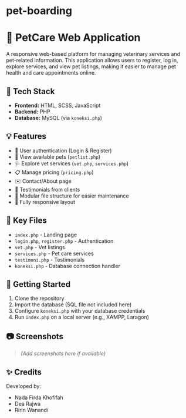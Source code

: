 # pet-boarding
# 🐾 PetCare Web Application

A responsive web-based platform for managing veterinary services and pet-related information. This application allows users to register, log in, explore services, and view pet listings, making it easier to manage pet health and care appointments online.

## 🔧 Tech Stack

- **Frontend:** HTML, SCSS, JavaScript
- **Backend:** PHP
- **Database:** MySQL (via `koneksi.php`)

## 💡 Features

- 🔐 User authentication (Login & Register)
- 🐶 View available pets (`petlist.php`)
- 🩺 Explore vet services (`vet.php`, `services.php`)
- 📋 Manage pricing (`pricing.php`)
- ✉️ Contact/About page
- 📝 Testimonials from clients
- 📁 Modular file structure for easier maintenance
- 🎨 Fully responsive layout

## 📁 Key Files

- `index.php` - Landing page
- `login.php`, `register.php` - Authentication
- `vet.php` - Vet listings
- `services.php` - Pet care services
- `testimoni.php` - Testimonials
- `koneksi.php` - Database connection handler

## 📌 Getting Started

1. Clone the repository
2. Import the database (SQL file not included here)
3. Configure `koneksi.php` with your database credentials
4. Run `index.php` on a local server (e.g., XAMPP, Laragon)

## 📷 Screenshots

> *(Add screenshots here if available)*

## ✨ Credits

Developed by:
- Nada Firda Khofifah
- Dea Rajwa
- Ririn Wanandi
